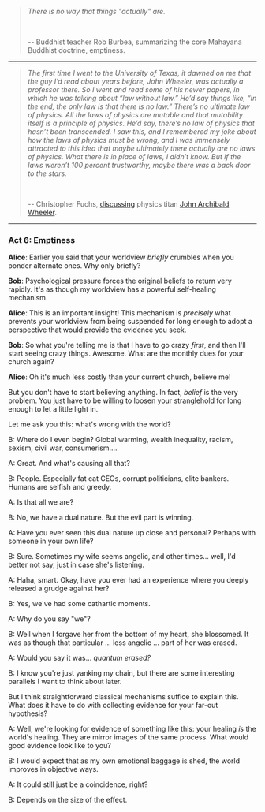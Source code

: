 
> *There is no way that things "actually" are.*
>
> &nbsp;
>
> -- Buddhist teacher Rob Burbea, summarizing the core Mahayana Buddhist
doctrine, emptiness.

---

> *The first time I went to the University of Texas, it dawned on me that the guy
  I’d read about years before, John Wheeler, was actually a professor there. So
  I went and read some of his newer papers, in which he was talking about “law
  without law.” He’d say things like, “In the end, the only law is that
  there is no law.” There’s no ultimate law of physics. All the laws of
  physics are mutable and that mutability itself is a principle of physics. He’d
  say, there’s no law of physics that hasn’t been transcended. I saw this, and
  I remembered my joke about how the laws of physics must be wrong, and I was
  immensely attracted to this idea that maybe ultimately there actually are no
  laws of physics. What there is in place of laws, I didn’t know. But if the
  laws weren’t 100 percent trustworthy, maybe there was a back door to the
  stars.*
>
> &nbsp;
>
> -- Christopher Fuchs, [discussing](https://www.wired.com/2015/06/private-view-quantum-reality/) physics titan
> [John Archibald Wheeler](https://en.wikipedia.org/wiki/John_Archibald_Wheeler).


---

### Act 6: Emptiness

**Alice**: Earlier you said that your worldview *briefly* crumbles
when you ponder alternate ones. Why only briefly?

**Bob**: Psychological pressure forces the original beliefs to return
very rapidly. It's as though my worldview has a powerful self-healing
mechanism.

**Alice**: This is an important insight! This mechanism is *precisely*
what prevents your worldview from being suspended for long enough to
adopt a perspective that would provide the evidence you seek.

**Bob**: So what you're telling me is that I have to go crazy *first*,
and then I'll start seeing crazy things. Awesome. What are the monthly
dues for your church again?

**Alice**: Oh it's much less costly than your current church, believe
me!

But you don't have to start believing anything. In fact, *belief*
is the very problem. You just have to be willing to loosen your
stranglehold for long enough to let a little light in.

Let me ask you this: what's wrong with the world?

B: Where do I even begin? Global warming, wealth inequality, racism,
sexism, civil war, consumerism....

A: Great. And what's causing all that?

B: People. Especially fat cat CEOs, corrupt politicians, elite bankers.
Humans are selfish and greedy.

A: Is that all we are?

B: No, we have a dual nature. But the evil part is winning.

A: Have you ever seen this dual nature up close and personal? Perhaps
with someone in your own life?

B: Sure. Sometimes my wife seems angelic, and other times... well, I'd
better not say, just in case she's listening.

A: Haha, smart. Okay, have you ever had an experience where you deeply
released a grudge against her?

B: Yes, we've had some cathartic moments.

A: Why do you say "we"?

B: Well when I forgave her from the bottom of my heart, she blossomed.
It was as though that particular ... less angelic ... part of her was
erased.

A: Would you say it was... *quantum erased?*

B: I know you're just yanking my chain, but there are some interesting
parallels I want to think about later.

But I think straightforward classical mechanisms suffice to explain
this. What does it have to do with collecting evidence for your far-out
hypothesis?

A: Well, we're looking for evidence of something like this: your healing
*is* the world's healing. They are mirror images of the same process.
What would good evidence look like to you?

B: I would expect that as my own emotional baggage is shed, the world
improves in objective ways.

A: It could still just be a coincidence, right?

B: Depends on the size of the effect.



<!--

**Alice**: In a mild form, it would look like your inability to fit an
experience into your worldview. In a stronger form, you might be tempted
to call it a "miracle."

B: Oh no, don't tell me you believe in miracles.

A: I said you'd be tempted to *call* it one. Because of the self-healing
mechanism you described, and the fact that your world is a reflection of
your worldview, *your world itself* has a rapid self-healing property.
Apparent contradictions are quickly resolved.

B: So the laws of physics wouldn't be broken. Sounds like pretty poor
evidence to me.

A: Well, every time you witness a "miracle" is a "red pill / blue pill"
moment. You've been choosing the blue pill every time -- stuffing any
inconsistencies into your default metaphysics -- and so yes, the result
is that everything continues as "normal." Not only that, but the
"miracles" on offer have become correspondingly weaker.

B: Right, and if I take the red pill, then the laws of physics change
to accommodate my broadened perspective or something. Honestly, this all
sounds a little loony to me. I've never experienced a miracle, and I
don't intend to start believing in them just to test out your
cockamamie theory.

A: Luckily you don't have to.

---

**Bob**: Or for long enough to go crazy and *believe* that there is
good evidence.

**Alice**: You only think that your current view is rational and sane
because you haven't looked very carefully. This is why the insight about
time is so incisive. The more logic you apply to it, the more clearly
the lie of rationality is revealed.

**Bob**: But if I stopped believing in time, my life would fall apart.

**Alice**: How do you know? The closest you've come is *pretending*
that it doesn't exist. Obviously that would be a bad life choice. Not
only that, but it is possible to have a *functional* belief in time
without taking it *literally.*

**Bob**: So what happens if I actually stop?

**Alice**: There's still too big of a gap from where you are to describe
it to you. Let's start with something easier than time, though it's
ultimately very related.

Suppose I told you that by deeply forgiving someone -- more deeply than
you've had the courage to do so far -- that it might undo whatever pain
it is inside of them that caused them to behave the way they had?

**Bob**: That doesn't sound very mystical. Obviously our emotions affect
other people.

**Alice**: Good. Can you see that before, during, and after your usual 
attempts at forgiveness, you are holding tightly to this worldview? 
Specifically, one in which you are two separate people; that she is 
someone who has done wrong; that any possible healing must be done via
your sanctioned mechanisms?

**Bob**: Sure, but all of that stuff is *true*.

**Alice**: See what happens if you deeply release all of that. For example,
you might adopt the half-way realization that you never really see
another person; you only see your mental image of them. Next, perhaps
you can completely release the idea that they've done *wrong*. For
example, you might reflect on the possibility that they were doing their
best at the time. And release any sense of limitation on how much
healing is possible for both of you. Feel love so overwhelming that
you are brought to tears.

**Bob**: That sounds beautiful. But why would it prove anything?

**Alice**: You may not get "proof" in one fell swoop. Instead, something
in your life may heal in such a way that you're unsure of whether it fits
entirely within your worldview. That point is another red pill / blue pill
moment. You don't have to go Full Woo and believe in the Magic of Love.
But you might be inspired to loosen your stranglehold on the world.

If you do, maybe you find more opportunities for healing, and perhaps
they push your boundaries a little more each time....

**Bob**: I don't understand. Push my boundaries on *what?* What will
the evidence *look like?*

**Alice**: On how the world "can" and "cannot" work. On your ability
to see that your perspective of the world *is* the
world. That what you do in your mind, you do in the world. The evidence
will look like a world that heals in a way that reflects your own
healing.

-->
